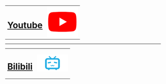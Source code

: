 <!DOCTYPE html>
<html>
    <head>
        <meta charset="UTF-8"/><!--網頁編碼-->
    </head>
    <body>
        <table><!--表格-->
            <tr><!--第一行-->
                <td><!--第一格-->
                    <a href="https://www.youtube.com/"><!--網頁鏈接-->
                    <h1>Youtube</h1><!--網頁名字-->
                    <a/>
                </td>
                <td>
                    <a href="https://www.youtube.com/">
                    <img src="圖片/youtbe icon.png" width="100"/><!--圖片-->
                    </a>
                </td>
            </tr>
        </table>
        <hr/><!--分割線-->
        <table><!--表格-->
            <tr><!--第一行-->
                <td><!--第一格-->
                    <a href="https://www.bilibili.com/"><!--網頁鏈接-->
                    <h1>Bilibili</h1><!--網頁名字-->
                    <a/>
                </td>
                <td>
                    <a href="https://www.youtube.com/">
                    <img src="圖片/bilibili icon.png" width="100"/><!--圖片-->
                    </a>
                </td>
            </tr>
        </table>
        </body>
</html>
